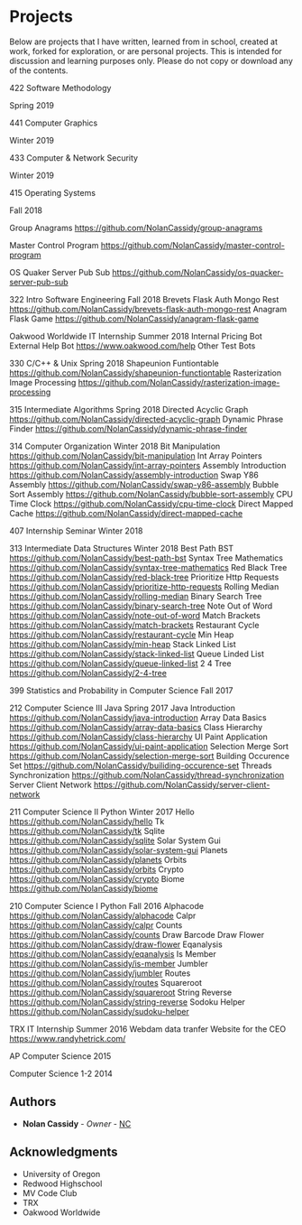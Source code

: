 # Projects

Below are projects that I have written, learned from in school, created at work, forked for exploration, or are personal projects.
This is intended for discussion and learning purposes only.
Please do not copy or download any of the contents.

422 Software Methodology

Spring 2019

441 Computer Graphics

Winter 2019

433 Computer & Network Security

Winter 2019

415 Operating Systems

Fall 2018

Group Anagrams https://github.com/NolanCassidy/group-anagrams

Master Control Program https://github.com/NolanCassidy/master-control-program

OS Quaker Server Pub Sub https://github.com/NolanCassidy/os-quacker-server-pub-sub

322 Intro Software Engineering
Fall 2018
Brevets Flask Auth Mongo Rest https://github.com/NolanCassidy/brevets-flask-auth-mongo-rest
Anagram Flask Game https://github.com/NolanCassidy/anagram-flask-game

Oakwood Worldwide IT Internship
Summer 2018
Internal Pricing Bot
External Help Bot https://www.oakwood.com/help
Other Test Bots

330 C/C++ & Unix
Spring 2018
Shapeunion Funtiontable https://github.com/NolanCassidy/shapeunion-functiontable
Rasterization Image Processing https://github.com/NolanCassidy/rasterization-image-processing

315 Intermediate Algorithms
Spring 2018
Directed Acyclic Graph https://github.com/NolanCassidy/directed-acyclic-graph
Dynamic Phrase Finder https://github.com/NolanCassidy/dynamic-phrase-finder

314 Computer Organization
Winter 2018
Bit Manipulation https://github.com/NolanCassidy/bit-manipulation
Int Array Pointers https://github.com/NolanCassidy/int-array-pointers
Assembly Introduction https://github.com/NolanCassidy/assembly-introduction
Swap Y86 Assembly https://github.com/NolanCassidy/swap-y86-assembly
Bubble Sort Assembly https://github.com/NolanCassidy/bubble-sort-assembly
CPU Time Clock https://github.com/NolanCassidy/cpu-time-clock
Direct Mapped Cache https://github.com/NolanCassidy/direct-mapped-cache

407 Internship Seminar
Winter 2018

313 Intermediate Data Structures
Winter 2018
Best Path BST https://github.com/NolanCassidy/best-path-bst
Syntax Tree Mathematics https://github.com/NolanCassidy/syntax-tree-mathematics
Red Black Tree https://github.com/NolanCassidy/red-black-tree
Prioritize Http Requests https://github.com/NolanCassidy/prioritize-http-requests
Rolling Median https://github.com/NolanCassidy/rolling-median
Binary Search Tree https://github.com/NolanCassidy/binary-search-tree
Note Out of Word https://github.com/NolanCassidy/note-out-of-word
Match Brackets https://github.com/NolanCassidy/match-brackets
Restaurant Cycle https://github.com/NolanCassidy/restaurant-cycle
Min Heap https://github.com/NolanCassidy/min-heap
Stack Linked List https://github.com/NolanCassidy/stack-linked-list
Queue Linded List https://github.com/NolanCassidy/queue-linked-list
2 4 Tree https://github.com/NolanCassidy/2-4-tree

399 Statistics and Probability in Computer Science
Fall 2017

212 Computer Science III Java
Spring 2017
Java Introduction https://github.com/NolanCassidy/java-introduction
Array Data Basics https://github.com/NolanCassidy/array-data-basics
Class Hierarchy https://github.com/NolanCassidy/class-hierarchy
UI Paint Application https://github.com/NolanCassidy/ui-paint-application
Selection Merge Sort https://github.com/NolanCassidy/selection-merge-sort
Building Occurence Set https://github.com/NolanCassidy/builiding-occurence-set
Threads Synchronization https://github.com/NolanCassidy/thread-synchronization
Server Client Network https://github.com/NolanCassidy/server-client-network

211 Computer Science II Python
Winter 2017
Hello https://github.com/NolanCassidy/hello
Tk https://github.com/NolanCassidy/tk
Sqlite https://github.com/NolanCassidy/sqlite
Solar System Gui https://github.com/NolanCassidy/solar-system-gui
Planets https://github.com/NolanCassidy/planets
Orbits https://github.com/NolanCassidy/orbits
Crypto https://github.com/NolanCassidy/crypto
Biome https://github.com/NolanCassidy/biome

210 Computer Science I Python
Fall 2016
Alphacode https://github.com/NolanCassidy/alphacode
Calpr https://github.com/NolanCassidy/calpr
Counts https://github.com/NolanCassidy/counts
Draw Barcode
Draw Flower https://github.com/NolanCassidy/draw-flower
Eqanalysis https://github.com/NolanCassidy/eqanalysis
Is Member https://github.com/NolanCassidy/is-member
Jumbler https://github.com/NolanCassidy/jumbler
Routes https://github.com/NolanCassidy/routes
Squareroot https://github.com/NolanCassidy/squareroot
String Reverse https://github.com/NolanCassidy/string-reverse
Sodoku Helper https://github.com/NolanCassidy/sudoku-helper

TRX IT Internship
Summer 2016
Webdam data tranfer
Website for the CEO https://www.randyhetrick.com/

AP Computer Science
2015

Computer Science 1-2
2014

## Authors

* **Nolan Cassidy** - *Owner* - [NC](https://nolancassidy.com)

## Acknowledgments

* University of Oregon
* Redwood Highschool
* MV Code Club
* TRX
* Oakwood Worldwide
